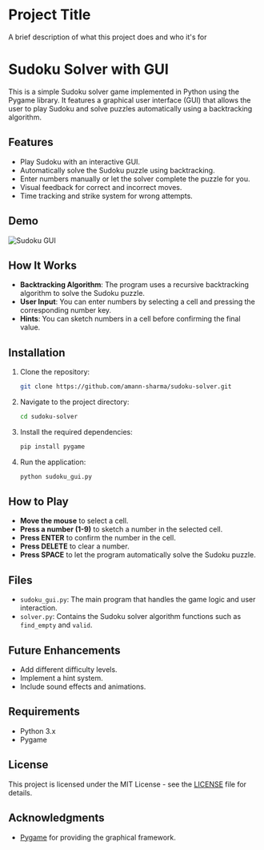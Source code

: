 
# Project Title

A brief description of what this project does and who it's for

# Sudoku Solver with GUI

This is a simple Sudoku solver game implemented in Python using the Pygame library. It features a graphical user interface (GUI) that allows the user to play Sudoku and solve puzzles automatically using a backtracking algorithm.

## Features
- Play Sudoku with an interactive GUI.
- Automatically solve the Sudoku puzzle using backtracking.
- Enter numbers manually or let the solver complete the puzzle for you.
- Visual feedback for correct and incorrect moves.
- Time tracking and strike system for wrong attempts.

## Demo
![Sudoku GUI]( sudoku_screenshot.png)

## How It Works
- **Backtracking Algorithm**: The program uses a recursive backtracking algorithm to solve the Sudoku puzzle.
- **User Input**: You can enter numbers by selecting a cell and pressing the corresponding number key.
- **Hints**: You can sketch numbers in a cell before confirming the final value.

## Installation

1. Clone the repository:
   ```bash
   git clone https://github.com/amann-sharma/sudoku-solver.git
   ```
2. Navigate to the project directory:
   ```bash
   cd sudoku-solver
   ```
3. Install the required dependencies:
   ```bash
   pip install pygame
   ```
4. Run the application:
   ```bash
   python sudoku_gui.py
   ```

## How to Play
- **Move the mouse** to select a cell.
- **Press a number (1-9)** to sketch a number in the selected cell.
- **Press ENTER** to confirm the number in the cell.
- **Press DELETE** to clear a number.
- **Press SPACE** to let the program automatically solve the Sudoku puzzle.

## Files
- `sudoku_gui.py`: The main program that handles the game logic and user interaction.
- `solver.py`: Contains the Sudoku solver algorithm functions such as `find_empty` and `valid`.

## Future Enhancements
- Add different difficulty levels.
- Implement a hint system.
- Include sound effects and animations.

## Requirements
- Python 3.x
- Pygame

## License
This project is licensed under the MIT License - see the [LICENSE](LICENSE) file for details.

## Acknowledgments
- [Pygame](https://www.pygame.org/) for providing the graphical framework.
```

